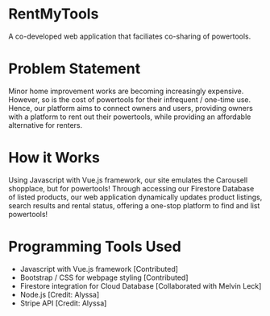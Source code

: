 # RentMyTools
A co-developed web application that faciliates co-sharing of powertools.

# Problem Statement
Minor home improvement works are becoming increasingly expensive. However,
so is the cost of powertools for their infrequent / one-time use. Hence,
our platform aims to connect owners and users, providing owners with a platform to
rent out their powertools, while providing an affordable alternative for renters.

# How it Works
Using Javascript with Vue.js framework, our site emulates the Carousell shopplace,
but for powertools! Through accessing our Firestore Database of listed products, our
web application dynamically updates product listings, search results and rental status,
offering a one-stop platform to find and list powertools!

# Programming Tools Used
- Javascript with Vue.js framework [Contributed]
- Bootstrap / CSS for webpage styling [Contributed]
- Firestore integration for Cloud Database [Collaborated with Melvin Leck]
- Node.js [Credit: Alyssa]
- Stripe API [Credit: Alyssa]
